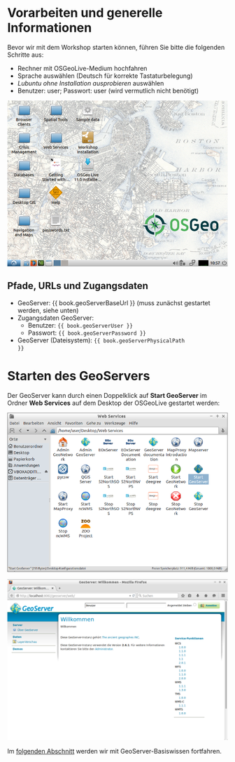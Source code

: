 # Vorarbeiten und generelle Informationen

Bevor wir mit dem Workshop starten können, führen Sie bitte die folgenden Schritte
aus:

* Rechner mit OSGeoLive-Medium hochfahren
* Sprache auswählen (Deutsch für korrekte Tastaturbelegung)
* *Lubuntu ohne Installation ausprobieren* auswählen
* Benutzer: user; Passwort: user (wird vermutlich nicht benötigt)

![Die Startansicht der OSGeo Live {{ book.osGeoLiveVersion }} auf Ihrem Rechner.](../assets/startview.png)

## Pfade, URLs und Zugangsdaten

* GeoServer: {{ book.geoServerBaseUrl }} (muss zunächst gestartet werden, siehe unten)
* Zugangsdaten GeoServer:
  * Benutzer: <code>{{ book.geoServerUser }}</code>
  * Passwort: <code>{{ book.geoServerPassword }}</code>
* GeoServer (Dateisystem): <code>{{ book.geoServerPhysicalPath }}</code>

# Starten des GeoServers

Der GeoServer kann durch einen Doppelklick auf **Start GeoServer** im Ordner
**Web Services** auf dem Desktop der OSGeoLive gestartet werden:

![GeoServer starten.](../assets/start_geoserver.png)

![GeoServer-Weboberfläche nach erfolgreichem Start](../assets/geoserver_gui.png)

Im [folgenden Abschnitt](../basics/README.md) werden wir mit GeoServer-Basiswissen fortfahren.
